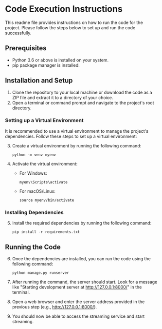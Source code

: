 # Code Execution Instructions

This readme file provides instructions on how to run the code for the project. Please follow the steps below to set up and run the code successfully.

## Prerequisites
- Python 3.6 or above is installed on your system.
- pip package manager is installed.

## Installation and Setup
1. Clone the repository to your local machine or download the code as a ZIP file and extract it to a directory of your choice.
2. Open a terminal or command prompt and navigate to the project's root directory.

### Setting up a Virtual Environment
It is recommended to use a virtual environment to manage the project's dependencies. Follow these steps to set up a virtual environment:

3. Create a virtual environment by running the following command:
   ```
   python -m venv myenv
   ```

4. Activate the virtual environment:
   - For Windows:
     ```
     myenv\Scripts\activate
     ```
   - For macOS/Linux:
     ```
     source myenv/bin/activate
     ```

### Installing Dependencies
5. Install the required dependencies by running the following command:
   ```
   pip install -r requirements.txt
   ```

## Running the Code
6. Once the dependencies are installed, you can run the code using the following command:
   ```
   python manage.py runserver
   ```

7. After running the command, the server should start. Look for a message like "Starting development server at http://127.0.0.1:8000/" in the terminal.

8. Open a web browser and enter the server address provided in the previous step (e.g., http://127.0.0.1:8000/).

9. You should now be able to access the streaming service and start streaming.

